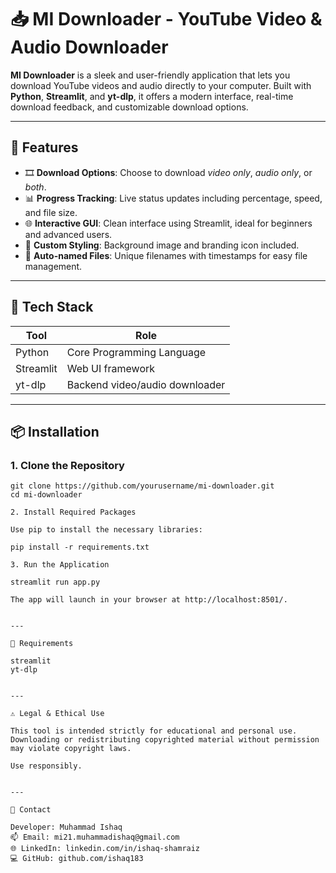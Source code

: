 # 📥 MI Downloader - YouTube Video & Audio Downloader  
  
**MI Downloader** is a sleek and user-friendly application that lets you download YouTube videos and audio directly to your computer. Built with **Python**, **Streamlit**, and **yt-dlp**, it offers a modern interface, real-time download feedback, and customizable download options.  
  
---  
  
## 🚀 Features  
  
- 🎞 **Download Options**: Choose to download _video only_, _audio only_, or _both_.  
- 📊 **Progress Tracking**: Live status updates including percentage, speed, and file size.  
- 🌐 **Interactive GUI**: Clean interface using Streamlit, ideal for beginners and advanced users.  
- 🎨 **Custom Styling**: Background image and branding icon included.  
- 📁 **Auto-named Files**: Unique filenames with timestamps for easy file management.  
  
---  
  
## 🧰 Tech Stack  
  
| Tool      | Role                          |  
|-----------|-------------------------------|  
| Python    | Core Programming Language     |  
| Streamlit | Web UI framework              |  
| yt-dlp    | Backend video/audio downloader|  
  
---  
  
## 📦 Installation  
  
### 1. Clone the Repository  
  
```
git clone https://github.com/yourusername/mi-downloader.git  
cd mi-downloader  
  
2. Install Required Packages  
  
Use pip to install the necessary libraries:  
  
pip install -r requirements.txt  
  
3. Run the Application  
  
streamlit run app.py  
  
The app will launch in your browser at http://localhost:8501/.  
  
  
---  
  
📝 Requirements  
  
streamlit  
yt-dlp  
  
  
---  
  
⚠️ Legal & Ethical Use  
  
This tool is intended strictly for educational and personal use. Downloading or redistributing copyrighted material without permission may violate copyright laws.  
  
Use responsibly.  
  
  
---  
  
📧 Contact  
  
Developer: Muhammad Ishaq  
📫 Email: mi21.muhammadishaq@gmail.com  
🌐 LinkedIn: linkedin.com/in/ishaq-shamraiz
💻 GitHub: github.com/ishaq183 
